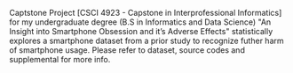 Captstone Project [CSCI 4923 - Capstone in Interprofessional Informatics] for my undergraduate degree (B.S in Informatics and Data Science)
"An Insight into Smartphone Obsession and it’s Adverse Effects" statistically explores a smartphone dataset from a prior study to recognize futher harm of smartphone usage.
Please refer to dataset, source codes and supplemental for more info. 
